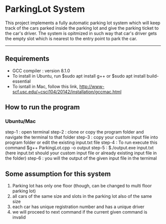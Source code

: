 # ParkingLot System
This project implements a fully automatic parking lot system which will keep track of the cars parked inside the parking lot and give the parking ticket to the car's driver. The system is opitmized in such way that car's driver gets the empty slot which is nearest to the entry point to park the car. 

---
## Requirements
- GCC compiler : version 8.1.0 
- To install in Ubuntu, run $sudo apt install g++ or $sudo apt install build-essential
- To isntall in Mac, follow this link, http://www-scf.usc.edu/~csci104/20142/installation/gccmac.html

## How to run the program

### Ubuntu/Mac
step-1 : open terminal
step-2 : clone or copy the program folder and navigate the terminal to that folder
step-3 : copy your custom input file into program folder or edit the existing input.txt file
step-4 : To run execute this command $g++ ParkingLot.cpp -o output 
step-5 : $./output.exe input.txt  (here input.txt should your custom input file or already existing input file in the folder)
step-6 : you will the output of the given input file in the ternimal



## Some assumption for this system

1) Parking lot has only one floor (though, can be changed to multi floor parking lot)
2) all cars of the same size and slots in the parking lot also of the same size
3) each car has unique registration number and has a unique driver
4) we will proceed to next command if the current given command is invalid